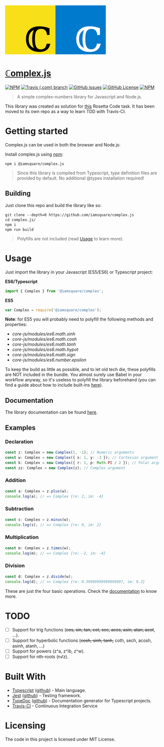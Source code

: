 ![Logo](https://raw.githubusercontent.com/iamsquare/complex.js/master/logo.png)

# [ℂomplex.js](http://iamsquare.it/complex.js)

[![NPM](https://img.shields.io/npm/v/@iamsquare/complex.js.svg?style=flat-square)](https://www.npmjs.com/package/@iamsquare/complex.js) [![Travis (.com) branch](https://img.shields.io/travis/iamsquare/complex.js/master.svg?style=flat-square)](https://travis-ci.org/iamsquare/complex.js/branches) [![GitHub issues](https://img.shields.io/github/issues-raw/iamsquare/complex.js.svg?style=flat-square)](https://github.com/iamsquare/complex.js/issues) [![GitHub License](https://img.shields.io/github/license/mashape/apistatus.svg?style=flat-square)](https://opensource.org/licenses/MIT) [![NPM](https://nodei.co/npm/@iamsquare/complex.js.png?mini=true)](https://nodei.co/npm/@iamsquare/complex.js)

> A simple complex-numbers library for Javascript and Node.js.

This library was created as solution for [this](http://www.rosettacode.org/wiki/Arithmetic/Complex) Rosetta Code task. It has been moved to its own repo as a way to learn TDD with Travis-CI.

# Getting started

Complex.js can be used in both the browser and Node.js:

Install complex.js using [npm](https://www.npmjs.com/package/@iamsquare/complex.js):

```shell
npm i @iamsquare/complex.js
```

> Since this library is compiled from Typescript, type definition files are provided by default. No additional @types installation required!

## Building

Just clone this repo and build the library like so:

```shell
git clone --depth=0 https://github.com/iamsquare/complex.js
cd complex.js/
npm i
npm run build
```
> Polyfills are not included (read [Usage](#usage) to learn more).

# Usage

Just import the library in your Javascript (ES5/ES6) or Typescript project:

**ES6/Typescript**

```js
import { Complex } from '@iamsquare/complex';
```

**ES5**

```js
var Complex = require('@iamsquare/complex');
```

**Note**: for ES5 you will probably need to polyfill the following methods and properties:

- *core-js/modules/es6.math.sinh*
- *core-js/modules/es6.math.cosh*
- *core-js/modules/es6.math.tanh*
- *core-js/modules/es6.math.hypot*
- *core-js/modules/es6.math.sign*
- *core-js/modules/es6.number.epsilon*

To keep the build as little as possible, and to let old tech die, these polyfills are NOT included in the bundle. You almost surely use Babel in your workflow anyway, so it's useless to polyfill the library beforehand (you can find a guide about how to include built-ins [here](https://babeljs.io/docs/en/babel-preset-env.html#include)).

## Documentation

The library documentation can be found [here](https://www.iamsquare.it/complex.js/).

## Examples

### Declaration

```typescript
const z: Complex = new Complex(1, -1); // Numeric arguments
const w: Complex = new Complex({ x: 1, y: -3 }); // Cartesian argument
const k: Complex = new Complex({ r: 1, p: Math.PI / 2 }); // Polar argument
const zz: Complex = new Complex(z); // Complex argument
```

### Addition

```typescript
const a: Complex = z.plus(w);
console.log(a); // => Complex {re: 2, im: -4}
```

### Subtraction

```typescript
const s: Complex = z.minus(w);
console.log(s); // => Complex {re: 0, im: 2}
```

### Multiplication

```typescript
const m: Complex = z.times(w);
console.log(m); // => Complex {re: -2, im: -4}
```

### Division

```typescript
const d: Complex = z.divide(w);
console.log(d); // => Complex {re: 0.39999999999999997, im: 0.2}
```

These are just the four basic operations. Check the [documentation](https://www.iamsquare.it/complex.js/) to know more.

# TODO

- [ ] Support for trig functions (~~cos, sin, tan, cot, sec, acos, asin, atan, acot~~, ...).
- [ ] Support for hyperbolic functions (~~cosh, sinh, tanh,~~ coth, sech, acosh, asinh, atanh, ...)
- [ ] Support for powers (z^a, z^ib, z^w).
- [ ] Support for nth-roots (n√z).

# Built With

- [Typescript](https://www.typescriptlang.org/) ([github](https://github.com/Microsoft/TypeScript)) - Main language.
- [Jest](https://jestjs.io/) ([github](https://github.com/facebook/jest)) - Testing framework.
- [TypeDoc](https://typedoc.org/) ([github](https://github.com/TypeStrong/typedoc)) - Documentation generator for Typescript projects.
- [Travis-CI](https://travis-ci.com) - Continuous Integration Service

# Licensing

The code in this project is licensed under MIT License.
